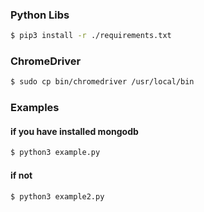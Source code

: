 ### Python Libs
```bash
$ pip3 install -r ./requirements.txt
```
### ChromeDriver
```bash
$ sudo cp bin/chromedriver /usr/local/bin
```
### Examples
#### if you have installed mongodb
```bash
$ python3 example.py
```
#### if not
```bash
$ python3 example2.py
```
